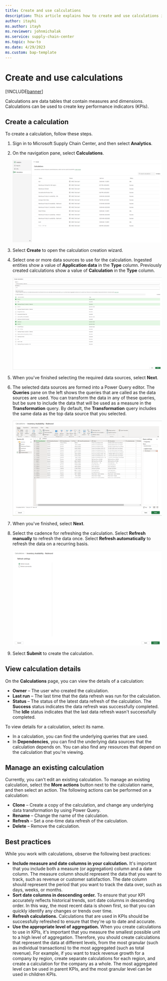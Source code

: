 ```yaml
---
title: Create and use calculations
description: This article explains how to create and use calculations in Microsoft Supply Chain Center.
author: itayhi
ms.author: itayh
ms.reviewer: johnmichalak
ms.service: supply-chain-center
ms.topic: how-to
ms.date: 4/29/2023
ms.custom: bap-template
---
```


# Create and use calculations

[!INCLUDE[banner](../includes/banner.md)]

Calculations are data tables that contain measures and dimensions. Calculations can be used to create key performance indicators (KPIs).

## Create a calculation

To create a calculation, follow these steps.

1. Sign in to Microsoft Supply Chain Center, and then select **Analytics**.
1. On the navigation pane, select **Calculations**.

    ![Screenshot of the Calculations page.](media/calculations-homepage.png)

1. Select **Create** to open the calculation creation wizard.
1. Select one or more data sources to use for the calculation. Ingested entities show a value of **Application data** in the **Type** column. Previously created calculations show a value of **Calculation** in the **Type** column.

    ![Screenshot that shows data sources selected in the calculation creation wizard.](media/calculations-selectdatasource.png)

1. When you've finished selecting the required data sources, select **Next**.
1. The selected data sources are formed into a Power Query editor. The **Queries** pane on the left shows the queries that are called as the data sources are used. You can transform the data in any of these queries, but be sure to include the data that will be used as a measure in the **Transformation** query. By default, the **Transformation** query includes the same data as the top data source that you selected.

    ![Screenshot of the Power Query editor.](media/calculations-transformqueries.png)

1. When you've finished, select **Next**.
1. Select the cadence for refreshing the calculation. Select **Refresh manually** to refresh the data once. Select **Refresh automatically** to refresh the data on a recurring basis.

    ![Refresh settings in the calculation creation wizard.](media/calculations-refreshsettings.png)

1. Select **Submit** to create the calculation.

## View calculation details

On the **Calculations** page, you can view the details of a calculation:

- **Owner** – The user who created the calculation.
- **Last run** – The last time that the data refresh was run for the calculation.
- **Status** – The status of the latest data refresh of the calculation. The **Success** status indicates the data refresh was successfully completed. The **Idle** status indicates that the last data refresh wasn't successfully completed.

To view details for a calculation, select its name.

- In a calculation, you can find the underlying queries that are used.
- In **Dependencies**, you can find the underlying data sources that the calculation depends on. You can also find any resources that depend on the calculation that you're viewing.

## Manage an existing calculation

Currently, you can't edit an existing calculation. To manage an existing calculation, select the **More actions** button next to the calculation name, and then select an action. The following actions can be performed on a calculation:

- **Clone** – Create a copy of the calculation, and change any underlying data transformation by using Power Query.
- **Rename** – Change the name of the calculation.
- **Refresh** – Set a one-time data refresh of the calculation.
- **Delete** – Remove the calculation.

## Best practices

While you work with calculations, observe the following best practices:

- **Include measure and date columns in your calculation.** It's important that you include both a measure (or aggregation) column and a date column. The measure column should represent the data that you want to track, such as revenue or customer satisfaction. The date column should represent the period that you want to track the data over, such as days, weeks, or months.
- **Sort date columns in descending order.** To ensure that your KPI accurately reflects historical trends, sort date columns in descending order. In this way, the most recent data is shown first, so that you can quickly identify any changes or trends over time.
- **Refresh calculations.** Calculations that are used in KPIs should be successfully refreshed to ensure that they're up to date and accurate.
- **Use the appropriate level of aggregation.** When you create calculations to use in KPIs, it's important that you measure the smallest possible unit to a high level of aggregation. Therefore, you should create calculations that represent the data at different levels, from the most granular (such as individual transactions) to the most aggregated (such as total revenue). For example, if you want to track revenue growth for a company by region, create separate calculations for each region, and create a calculation for the company as a whole. The most aggregated level can be used in parent KPIs, and the most granular level can be used in children KPIs.
